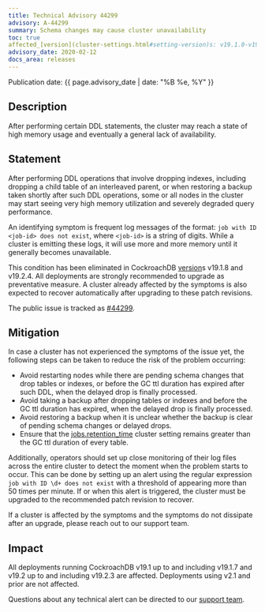 ```yaml
---
title: Technical Advisory 44299
advisory: A-44299
summary: Schema changes may cause cluster unavailability
toc: true
affected_[version](cluster-settings.html#setting-version)s: v19.1.0-v19.1.7, v19.2.0-v19.2.3
advisory_date: 2020-02-12
docs_area: releases
---
```


Publication date: {{ page.advisory_date | date: "%B %e, %Y" }}

## Description

After performing certain DDL statements, the cluster may reach a state of high memory usage and eventually a general lack of availability.

## Statement

After performing DDL operations that involve dropping indexes,
including dropping a child table of an interleaved parent, or when restoring a backup taken shortly after such DDL operations, some or all nodes in the cluster may start seeing very high memory utilization and severely degraded query performance.

An identifying symptom is frequent log messages of the format: `job with ID <job-id> does not exist`, where `<job-id>` is a string of digits. While a cluster is emitting these logs, it will use more and more memory until it generally becomes unavailable.

This condition has been eliminated in CockroachDB [version](cluster-settings.html#setting-version)s v19.1.8 and v19.2.4. All deployments are strongly recommended to upgrade as preventative measure. A cluster already affected by the symptoms is also expected to recover automatically after upgrading to these patch revisions.

The public issue is tracked as
[#44299](https://github.com/cockroachdb/cockroach/issues/44299).

## Mitigation

In case a cluster has not experienced the symptoms of the issue yet, the following steps can be taken to reduce the risk of the problem occurring:

- Avoid restarting nodes while there are pending schema changes that drop tables or indexes, or before the GC ttl duration has expired after such DDL, when the delayed drop is finally processed.
- Avoid taking a backup after dropping tables or indexes and before the GC ttl duration has expired, when the delayed drop is finally processed.
- Avoid restoring a backup when it is unclear whether the backup is clear of pending schema changes or delayed drops.
- Ensure that the [jobs.retention_time](cluster-settings.html#setting-jobs-retention_time) cluster setting remains greater than the GC ttl duration of every table.

Additionally, operators should set up close monitoring of their log files across the entire cluster to detect the moment when the problem starts to occur. This can be done by setting up an alert using the regular expression `job with ID \d+ does not exist` with a threshold of appearing more than 50 times per minute. If or when this alert is triggered, the cluster must be upgraded to the recommended patch revision to recover.

If a cluster is affected by the symptoms and the symptoms do not dissipate after an upgrade, please reach out to our support team.

## Impact

All deployments running CockroachDB v19.1 up to and including v19.1.7 and v19.2 up to and including v19.2.3 are affected. Deployments using v2.1 and prior are not affected.

Questions about any technical alert can be directed to our [support team](https://support.cockroachlabs.com/).
